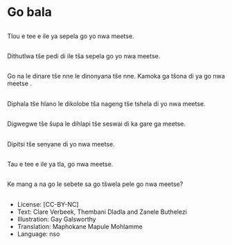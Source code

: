 # Go bala

##
Tlou e tee e ile ya
sepela go yo nwa
meetse.

##
Dithutlwa tše pedi di ile
tša sepela go yo nwa
meetse.

##
Go na le dinare tše nne
le dinonyana tše nne.
Kamoka ga tšona di ya
go nwa meetse .

##
Diphala tše hlano le
dikolobe tša nageng tše
tshela di yo nwa
meetse.

##
Digwegwe tše šupa le
dihlapi tše seswai di ka
gare ga meetse.

##
Dipitsi tše senyane di
yo nwa meetse.

##
Tau e tee e ile ya tla, go
nwa meetse.

##
Ke mang a na go le
sebete sa go tšwela
pele go nwa meetse?

##
* License: [CC-BY-NC]
* Text: Clare Verbeek, Thembani Dladla and Zanele Buthelezi
* Illustration: Gay Galsworthy
* Translation: Maphokane Mapule Mohlamme
* Language: nso

